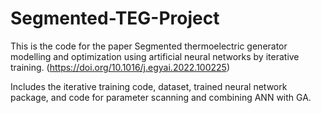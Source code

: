 # Segmented-TEG-Project

This is the code for the paper Segmented thermoelectric generator modelling and optimization using artificial neural networks by iterative training. (https://doi.org/10.1016/j.egyai.2022.100225)

Includes the iterative training code, dataset, trained neural network package, and code for parameter scanning and combining ANN with GA.
